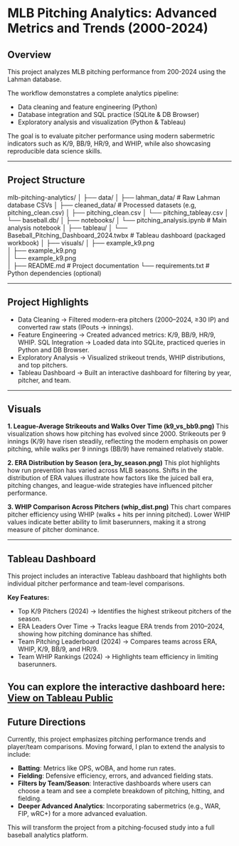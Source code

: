 # MLB Pitching Analytics: Advanced Metrics and Trends (2000-2024)

## Overview
This project analyzes MLB pitching performance from 200-2024 using the Lahman database.

The workflow demonstatres a complete analytics pipeline:
- Data cleaning and feature engineering (Python)
- Database integration and SQL practice (SQLite & DB Browser)
- Exploratory analysis and visualization (Python & Tableau)

The goal is to evaluate pitcher performance using modern sabermetric indicators such as K/9, BB/9, HR/9, and WHIP, while also showcasing reproducible data science skills.

---

## Project Structure
mlb-pitching-analytics/
│
├── data/
│   ├── lahman_data/             # Raw Lahman database CSVs
│   ├── cleaned_data/            # Processed datasets (e.g, pitching_clean.csv)
│       ├──  pitching_clean.csv
│       └── pitching_tableay.csv
│   └── baseball.db/
│
├── notebooks/
│   └── pitching_analysis.ipynb  # Main analysis notebook
│
├── tableau/
│   └── Baseball_Pitching_Dashboard_2024.twbx  # Tableau dashboard (packaged workbook)
│
├── visuals/
│   ├── example_k9.png           
│   ├── example_k9.png   
│   └── example_k9.png   
│
├── README.md                    # Project documentation
└── requirements.txt             # Python dependencies (optional)

---

## Project Highlights

- Data Cleaning → Filtered modern-era pitchers (2000–2024, ≥30 IP) and converted raw stats (IPouts → innings).
- Feature Engineering → Created advanced metrics: K/9, BB/9, HR/9, WHIP.
SQL Integration → Loaded data into SQLite, practiced queries in Python and DB Browser.
- Exploratory Analysis → Visualized strikeout trends, WHIP distributions, and top pitchers.
- Tableau Dashboard → Built an interactive dashboard for filtering by year, pitcher, and team.

---

## Visuals

**1. League-Average Strikeouts and Walks Over Time (k9_vs_bb9.png)**
This visualization shows how pitching has evolved since 2000. Strikeouts per 9 innings (K/9) have risen steadily, reflecting the modern emphasis on power pitching, while walks per 9 innings (BB/9) have remained relatively stable.

**2. ERA Distribution by Season (era_by_season.png)**
This plot highlights how run prevention has varied across MLB seasons. Shifts in the distribution of ERA values illustrate how factors like the juiced ball era, pitching changes, and league-wide strategies have influenced pitcher performance.

**3. WHIP Comparison Across Pitchers (whip_dist.png)**
This chart compares pitcher efficiency using WHIP (walks + hits per inning pitched). Lower WHIP values indicate better ability to limit baserunners, making it a strong measure of pitcher dominance.

---

## Tableau Dashboard

This project includes an interactive Tableau dashboard that highlights both individual pitcher performance and team-level comparisons.

**Key Features:**
- Top K/9 Pitchers (2024) → Identifies the highest strikeout pitchers of the season.
- ERA Leaders Over Time → Tracks league ERA trends from 2010–2024, showing how pitching dominance has shifted.
- Team Pitching Leaderboard (2024) → Compares teams across ERA, WHIP, K/9, BB/9, and HR/9.
- Team WHIP Rankings (2024) → Highlights team efficiency in limiting baserunners.

You can explore the interactive dashboard here:  
[View on Tableau Public](https://public.tableau.com/shared/XJNQZBTDR?:display_count=n&:origin=viz_share_link)
---

## Future Directions

Currently, this project emphasizes pitching performance trends and player/team comparisons. Moving forward, I plan to extend the analysis to include:

- **Batting**: Metrics like OPS, wOBA, and home run rates.
- **Fielding**: Defensive efficiency, errors, and advanced fielding stats.
- **Filters by Team/Season**: Interactive dashboards where users can choose a team and see a complete breakdown of pitching, hitting, and fielding.
- **Deeper Advanced Analytics**: Incorporating sabermetrics (e.g., WAR, FIP, wRC+) for a more advanced evaluation.

This will transform the project from a pitching-focused study into a full baseball analytics platform.
